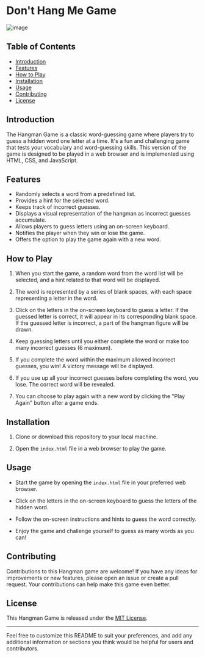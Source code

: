 # Don't Hang Me Game
![image](https://github.com/YawBoah/Don-t-hang-me-game/assets/126890146/1379e210-4931-4bd7-9fa9-fde55371e291)


## Table of Contents
- [Introduction](#introduction)
- [Features](#features)
- [How to Play](#how-to-play)
- [Installation](#installation)
- [Usage](#usage)
- [Contributing](#contributing)
- [License](#license)

## Introduction

The Hangman Game is a classic word-guessing game where players try to guess a hidden word one letter at a time. It's a fun and challenging game that tests your vocabulary and word-guessing skills. This version of the game is designed to be played in a web browser and is implemented using HTML, CSS, and JavaScript.

## Features

- Randomly selects a word from a predefined list.
- Provides a hint for the selected word.
- Keeps track of incorrect guesses.
- Displays a visual representation of the hangman as incorrect guesses accumulate.
- Allows players to guess letters using an on-screen keyboard.
- Notifies the player when they win or lose the game.
- Offers the option to play the game again with a new word.

## How to Play

1. When you start the game, a random word from the word list will be selected, and a hint related to that word will be displayed.

2. The word is represented by a series of blank spaces, with each space representing a letter in the word.

3. Click on the letters in the on-screen keyboard to guess a letter. If the guessed letter is correct, it will appear in its corresponding blank space. If the guessed letter is incorrect, a part of the hangman figure will be drawn.

4. Keep guessing letters until you either complete the word or make too many incorrect guesses (6 maximum).

5. If you complete the word within the maximum allowed incorrect guesses, you win! A victory message will be displayed.

6. If you use up all your incorrect guesses before completing the word, you lose. The correct word will be revealed.

7. You can choose to play again with a new word by clicking the "Play Again" button after a game ends.

## Installation

1. Clone or download this repository to your local machine.

2. Open the `index.html` file in a web browser to play the game.

## Usage

- Start the game by opening the `index.html` file in your preferred web browser.

- Click on the letters in the on-screen keyboard to guess the letters of the hidden word.

- Follow the on-screen instructions and hints to guess the word correctly.

- Enjoy the game and challenge yourself to guess as many words as you can!

## Contributing

Contributions to this Hangman game are welcome! If you have any ideas for improvements or new features, please open an issue or create a pull request. Your contributions can help make this game even better.

## License

This Hangman Game is released under the [MIT License](LICENSE).

---

Feel free to customize this README to suit your preferences, and add any additional information or sections you think would be helpful for users and contributors.
